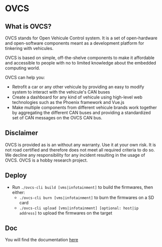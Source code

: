 # OVCS

## What is OVCS?

OVCS stands for Open Vehicule Control system. It is a set of open-hardware and open-software components meant as a development platform for tinkering with vehicules.

OVCS is based on simple, off-the-shelve components to make it affordable and accessible to people with no to limited knowledge about the embedded computing world.

OVCS can help you:
* Retrofit a car or any other vehicule by providing an easy to modify system to interact with the vehicule's CAN buses
* Create a dashboard for any kind of vehicule using high-level web technologies such as the  Phoenix framework and Vue.js
* Make multiple components from different vehicule brands work together by aggregating the different CAN buses and providing a standardized set of CAN messages on the OVCS CAN bus.

## Disclaimer

OVCS is provided as is an without any warranty. Use it at your own risk. It is not road certified and therefore does not meet all required criteria to do so. We decline any responsibility for any incident resulting in the usage of OVCS. OVCS is a hobby research project.

## Deploy

* Run `./ovcs-cli build [vms|infotainment]` to build the firmwares, then either:
    * `./ovcs-cli burn [vms|infotainment]` to burn the firmwares on a SD card
    * `./ovcs-cli upload [vms|infotainment] [optional: host|ip address]` to upload the firmwares on the target

## Doc

You will find the documentation [here](https://github.com/open-vehicle-control-system/ovcs/blob/main/docs/README.md)

